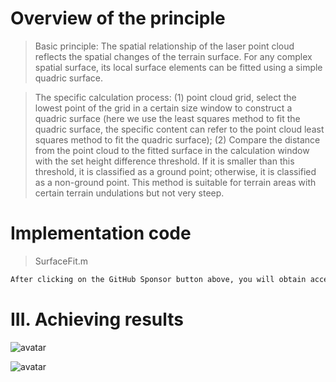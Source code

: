 #  Overview of the principle 

>  Basic principle: The spatial relationship of the laser point cloud reflects the spatial changes of the terrain surface. For any complex spatial surface, its local surface elements can be fitted using a simple quadric surface. 

>  The specific calculation process: (1) point cloud grid, select the lowest point of the grid in a certain size window to construct a quadric surface (here we use the least squares method to fit the quadric surface, the specific content can refer to the point cloud least squares method to fit the quadric surface); (2) Compare the distance from the point cloud to the fitted surface in the calculation window with the set height difference threshold. If it is smaller than this threshold, it is classified as a ground point; otherwise, it is classified as a non-ground point. This method is suitable for terrain areas with certain terrain undulations but not very steep. 

#  Implementation code 

>  SurfaceFit.m 

 ```python  
After clicking on the GitHub Sponsor button above, you will obtain access permissions to my private code repository ( https://github.com/slowlon/my_code_bar ) to view this blog code. By searching the code number of this blog, you can find the code you need, code number is: 2024020309574043294
 ```  
#  III. Achieving results 

![avatar]( e410b931cd154d278412278d0854288d.png) 

![avatar]( 42f2cc023bde400a9343edb4a3b2a1bc.png) 

